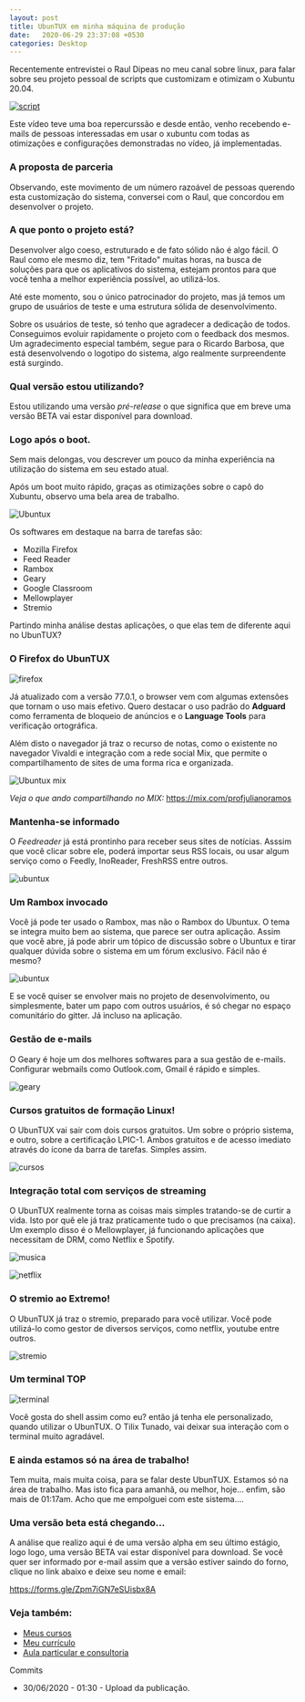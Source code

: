 ```yaml
---
layout: post
title: UbunTUX em minha máquina de produção
date:   2020-06-29 23:37:08 +0530
categories: Desktop
---
```


Recentemente entrevistei o Raul Dipeas no meu canal sobre linux, para falar sobre seu projeto pessoal de scripts que customizam e otimizam o Xubuntu 20.04. 

[![script](http://img.youtube.com/vi/DotdygnVhb8/0.jpg)](http://www.youtube.com/watch?v=DotdygnVhb8 "script")

Este vídeo teve uma boa repercurssão e desde então, venho recebendo e-mails de pessoas interessadas em usar o xubuntu com todas as otimizações e configurações demonstradas no vídeo, já implementadas. 

### A proposta de parceria

Observando, este movimento de um número razoável de pessoas querendo esta customização do sistema, conversei com o Raul, que concordou em desenvolver o projeto. 

### A que ponto o projeto está?

Desenvolver algo coeso, estruturado e de fato sólido não é algo fácil. O Raul como ele mesmo diz, tem "Fritado" muitas horas, na busca de soluções para que os aplicativos do sistema, estejam prontos para que você tenha a melhor experiência possível, ao utilizá-los. 

Até este momento, sou o único patrocinador do projeto, mas já temos um grupo de usuários de teste e uma estrutura sólida de desenvolvimento. 

Sobre os usuários de teste, só tenho que agradecer a dedicação de todos. Conseguimos evoluir rapidamente o projeto com o feedback dos mesmos. Um agradecimento especial também, segue para o Ricardo Barbosa, que está desenvolvendo o logotipo do sistema, algo realmente surpreendente está surgindo.


### Qual versão estou utilizando?

Estou utilizando uma versão *pré-release* o que significa que em breve uma versão BETA vai estar disponível para download.

### Logo após o boot.

Sem mais delongas, vou descrever um pouco da minha experiência na utilização do sistema em seu estado atual. 

Após um boot muito rápido, graças as otimizações sobre o capô do Xubuntu, observo uma bela area de trabalho. 

![Ubuntux](/images/ubuntux1.png)

Os softwares em destaque na barra de tarefas são:

- Mozilla Firefox
- Feed Reader
- Rambox
- Geary
- Google Classroom
- Mellowplayer
- Stremio

Partindo minha análise destas aplicações, o que elas tem de diferente aqui no UbunTUX? 

### O Firefox do UbunTUX

![firefox](/images/ubuntux2.png)

Já atualizado com a versão 77.0.1, o browser vem com algumas extensões que tornam o uso mais efetivo. Quero destacar o uso padrão do **Adguard** como ferramenta de bloqueio de anúncios e o **Language Tools** para verificação ortográfica. 

Além disto o navegador já traz o recurso de notas, como o existente no navegador Vivaldi e integração com a rede social Mix, que permite o compartilhamento de sites de uma forma rica e organizada.


![Ubuntux mix](/images/ubuntux3.png)

*Veja o que ando compartilhando no MIX:*
<https://mix.com/profjulianoramos>


### Mantenha-se informado

O *Feedreader* já está prontinho para receber seus sites de notícias. Asssim que você clicar sobre ele, poderá importar seus RSS locais, ou usar algum serviço como o Feedly, InoReader, FreshRSS entre outros.

![ubuntux](/images/ubuntux4.png)

### Um Rambox invocado

Você já pode ter usado o Rambox, mas não o Rambox do Ubuntux. O tema se integra muito bem ao sistema, que parece ser outra aplicação. Assim que você abre, já pode abrir um tópico de discussão sobre o Ubuntux e tirar qualquer dúvida sobre o sistema em um fórum exclusivo. Fácil não é mesmo?

![ubuntux](/images/ubuntux5.png)

E se você quiser se envolver mais no projeto de desenvolvimento, ou simplesmente, bater um papo com outros usuários, é só chegar no espaço comunitário do gitter. Já incluso na aplicação.

### Gestão de e-mails

O Geary é hoje um dos melhores softwares para a sua gestão de e-mails. Configurar webmails como Outlook.com, Gmail é rápido e simples.

![geary](/images/ubuntux6.png)

### Cursos gratuitos de formação Linux!

O UbunTUX vai sair com dois cursos gratuitos. Um sobre o próprio sistema, e outro, sobre a certificação LPIC-1. Ambos gratuitos e de acesso imediato através do ícone da barra de tarefas. Simples assim.

![cursos](/images/ubuntux7.png)


### Integração total com serviços de streaming

O UbunTUX realmente torna as coisas mais simples tratando-se de curtir a vida. Isto por quê ele já traz praticamente tudo o que precisamos (na caixa). Um exemplo disso é o Mellowplayer, já funcionando aplicações que necessitam de DRM, como Netflix e Spotify.


![musica](/images/ubuntux8.png)

![netflix](/images/ubuntux9.png)

### O stremio ao Extremo! 

O UbunTUX já traz o stremio, preparado para você utilizar. Você pode utilizá-lo como gestor de diversos serviços, como netflix, youtube entre outros. 

![stremio](/images/ubuntux10.png)


### Um terminal TOP

![terminal](/images/ubuntux11.png)

Você gosta do shell assim como eu? então já tenha ele personalizado, quando utilizar o UbunTUX. O Tilix Tunado, vai deixar sua interação com o terminal muito agradável. 


### E ainda estamos só na área de trabalho!

Tem muita, mais muita coisa, para se falar deste UbunTUX. Estamos só na área de trabalho. Mas isto fica para amanhã, ou melhor, hoje... enfim, são mais de 01:17am. Acho que me empolguei com este sistema....

### Uma versão beta está chegando... 

A análise que realizo aqui é de uma versão alpha em seu último estágio, logo logo, uma versão BETA vai estar disponível para download. Se você quer ser informado por e-mail assim que a versão estiver saindo do forno, clique no link abaixo e deixe seu nome e email:

<https://forms.gle/Zpm7iGN7eSUisbx8A>


### Veja também:
- [Meus cursos](https://profjulianoramos.github.io/cursos/)
- [Meu currículo](https://profjulianoramos.github.io/curriculo/)
- [Aula particular e consultoria](https://profjulianoramos.github.io/consultoria/)


Commits
- 30/06/2020 - 01:30 - Upload da publicação.